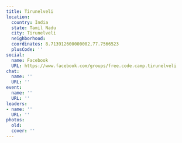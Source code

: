```yaml
---
title: Tirunelveli
location:
  country: India
  state: Tamil Nadu
  city: Tirunelveli
  neighborhood: 
  coordinates: 8.713912600000002,77.7566523
  plusCode: ''
social:
  name: Facebook
  URL: https://www.facebook.com/groups/free.code.camp.tirunelveli
chat:
  name: ''
  URL: ''
event:
  name: ''
  URL: ''
leaders:
- name: ''
  URL: ''
photos:
  old: 
  cover: ''
---
```

